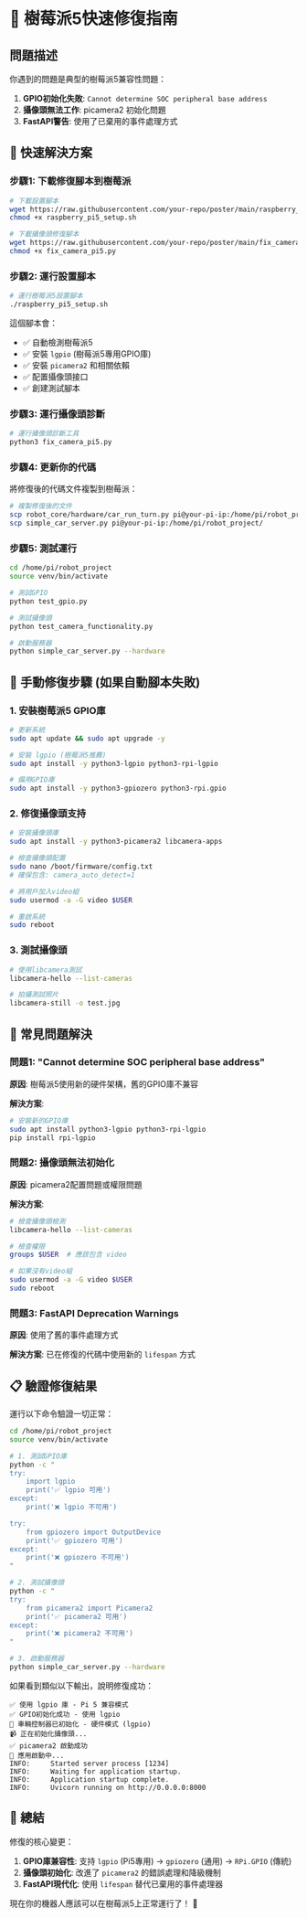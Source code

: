 # 🍓 樹莓派5快速修復指南

## 問題描述

你遇到的問題是典型的樹莓派5兼容性問題：

1. **GPIO初始化失敗**: `Cannot determine SOC peripheral base address`
2. **攝像頭無法工作**: picamera2 初始化問題
3. **FastAPI警告**: 使用了已棄用的事件處理方式

## 🚀 快速解決方案

### 步驟1: 下載修復腳本到樹莓派

```bash
# 下載設置腳本
wget https://raw.githubusercontent.com/your-repo/poster/main/raspberry_pi5_setup.sh
chmod +x raspberry_pi5_setup.sh

# 下載攝像頭修復腳本  
wget https://raw.githubusercontent.com/your-repo/poster/main/fix_camera_pi5.py
chmod +x fix_camera_pi5.py
```

### 步驟2: 運行設置腳本

```bash
# 運行樹莓派5設置腳本
./raspberry_pi5_setup.sh
```

這個腳本會：
- ✅ 自動檢測樹莓派5
- ✅ 安裝 `lgpio` (樹莓派5專用GPIO庫)
- ✅ 安裝 `picamera2` 和相關依賴
- ✅ 配置攝像頭接口
- ✅ 創建測試腳本

### 步驟3: 運行攝像頭診斷

```bash
# 運行攝像頭診斷工具
python3 fix_camera_pi5.py
```

### 步驟4: 更新你的代碼

將修復後的代碼文件複製到樹莓派：

```bash
# 複製修復後的文件
scp robot_core/hardware/car_run_turn.py pi@your-pi-ip:/home/pi/robot_project/robot_core/hardware/
scp simple_car_server.py pi@your-pi-ip:/home/pi/robot_project/
```

### 步驟5: 測試運行

```bash
cd /home/pi/robot_project
source venv/bin/activate

# 測試GPIO
python test_gpio.py

# 測試攝像頭
python test_camera_functionality.py

# 啟動服務器
python simple_car_server.py --hardware
```

## 🔧 手動修復步驟 (如果自動腳本失敗)

### 1. 安裝樹莓派5 GPIO庫

```bash
# 更新系統
sudo apt update && sudo apt upgrade -y

# 安裝 lgpio (樹莓派5推薦)
sudo apt install -y python3-lgpio python3-rpi-lgpio

# 備用GPIO庫
sudo apt install -y python3-gpiozero python3-rpi.gpio
```

### 2. 修復攝像頭支持

```bash
# 安裝攝像頭庫
sudo apt install -y python3-picamera2 libcamera-apps

# 檢查攝像頭配置
sudo nano /boot/firmware/config.txt
# 確保包含: camera_auto_detect=1

# 將用戶加入video組
sudo usermod -a -G video $USER

# 重啟系統
sudo reboot
```

### 3. 測試攝像頭

```bash
# 使用libcamera測試
libcamera-hello --list-cameras

# 拍攝測試照片
libcamera-still -o test.jpg
```

## 🐛 常見問題解決

### 問題1: "Cannot determine SOC peripheral base address"

**原因**: 樹莓派5使用新的硬件架構，舊的GPIO庫不兼容

**解決方案**:
```bash
# 安裝新的GPIO庫
sudo apt install python3-lgpio python3-rpi-lgpio
pip install rpi-lgpio
```

### 問題2: 攝像頭無法初始化

**原因**: picamera2配置問題或權限問題

**解決方案**:
```bash
# 檢查攝像頭檢測
libcamera-hello --list-cameras

# 檢查權限
groups $USER  # 應該包含 video

# 如果沒有video組
sudo usermod -a -G video $USER
sudo reboot
```

### 問題3: FastAPI Deprecation Warnings

**原因**: 使用了舊的事件處理方式

**解決方案**: 已在修復的代碼中使用新的 `lifespan` 方式

## 📋 驗證修復結果

運行以下命令驗證一切正常：

```bash
cd /home/pi/robot_project
source venv/bin/activate

# 1. 測試GPIO庫
python -c "
try:
    import lgpio
    print('✅ lgpio 可用')
except:
    print('❌ lgpio 不可用')

try:
    from gpiozero import OutputDevice
    print('✅ gpiozero 可用')
except:
    print('❌ gpiozero 不可用')
"

# 2. 測試攝像頭
python -c "
try:
    from picamera2 import Picamera2
    print('✅ picamera2 可用')
except:
    print('❌ picamera2 不可用')
"

# 3. 啟動服務器
python simple_car_server.py --hardware
```

如果看到類似以下輸出，說明修復成功：

```
✅ 使用 lgpio 庫 - Pi 5 兼容模式
✅ GPIO初始化成功 - 使用 lgpio
🚗 車輛控制器已初始化 - 硬件模式 (lgpio)
📹 正在初始化攝像頭...
✅ picamera2 啟動成功
🚀 應用啟動中...
INFO:     Started server process [1234]
INFO:     Waiting for application startup.
INFO:     Application startup complete.
INFO:     Uvicorn running on http://0.0.0.0:8000
```

## 🎯 總結

修復的核心變更：

1. **GPIO庫兼容性**: 支持 `lgpio` (Pi5專用) → `gpiozero` (通用) → `RPi.GPIO` (傳統)
2. **攝像頭初始化**: 改進了 `picamera2` 的錯誤處理和降級機制  
3. **FastAPI現代化**: 使用 `lifespan` 替代已棄用的事件處理器

現在你的機器人應該可以在樹莓派5上正常運行了！ 🎉
